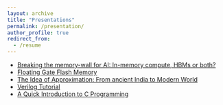```yaml
---
layout: archive
title: "Presentations"
permalink: /presentation/
author_profile: true
redirect_from:
  - /resume
---
```


* <a href="https://github.com/ConstantNIT/kailashprasad/blob/master/_pages/IMC_HBM.pdf" target="_blank">Breaking the memory-wall for AI:  In-memory compute, HBMs or both?</a>
* <a href="https://github.com/ConstantNIT/kailashprasad/blob/master/_pages/Fabrication.pdf" target="_blank">Floating Gate Flash Memory</a>
* <a href="https://github.com/ConstantNIT/kailashprasad/blob/master/_pages/ApproximateComputing.pdf" target="_blank">The Idea of Approximation: From ancient India to Modern World</a>
* <a href="https://github.com/ConstantNIT/kailashprasad/blob/master/_pages/VerilogTutorial.pdf" target="_blank">Verilog Tutorial</a>
* <a href="https://github.com/ConstantNIT/kailashprasad/blob/master/_pages/C_Programming.pdf" target="_blank">A Quick Introduction to C Programming
</a>

